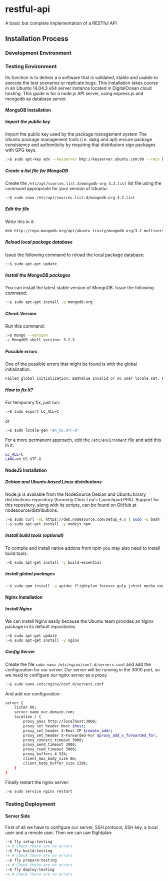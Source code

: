 # restful-api
A basic but complete implementation of a RESTful API

## Installation Process

### Development Environment

### Testing Environment
Its function is to deliver a a software that is validated, stable and usable to execute the test scenarios or replicate bugs. This installation takes course in an Ubuntu 14.04.3 x64 server instance located in DigitalOcean cloud hosting.
This guide is for a node.js API server, using express.js and mongodb as database server. 

#### MongoDB Installation

##### Import the public key
Import the public key used by the package management system
The Ubuntu package management tools (i.e. dpkg and apt) ensure package consistency and authenticity by requiring that distributors sign packages with GPG keys.
```bash
:~$ sudo apt-key adv --keyserver hkp://keyserver.ubuntu.com:80 --recv EA312927 
```

##### Create a list file for MongoDB
Create the `/etc/apt/sources.list.d/mongodb-org-3.2.list` list file using the command appropriate for your version of Ubuntu:
```bash
:~$ sudo nano /etc/apt/sources.list.d/mongodb-org-3.2.list
```

##### Edit the file
Write this in it:
```bash
deb http://repo.mongodb.org/apt/ubuntu trusty/mongodb-org/3.2 multiverse
```

##### Reload local package database
Issue the following command to reload the local package database:
```bash
:~$ sudo apt-get update
```

##### Install the MongoDB packages
You can install the latest stable version of MongoDB. Issue the following command:
```bash
:~$ sudo apt-get install -y mongodb-org
```

##### Check Version
Run this command:
```bash
:~$ mongo --version
-> MongoDB shell version: 3.2.3
```

##### Possible errors
One of the possible errors that might be found is with the global initialization.
```bash
Failed global initialization: BadValue Invalid or no user locale set. Please ensure LANG and/or LC_* environment variables are set correctly.
```

##### How to fix it?
For temporary fix, just run:
```bash
:~$ sudo export LC_ALL=C
```
or
```bash
:~$ sudo locale-gen "en_US.UTF-8"
```
For a more permanent approach, edit the `/etc/environment` file and add this in it:
```bash
LC_ALL=C
LANG=en_US.UTF-8
```

#### NodeJS Installation

##### Debian and Ubuntu based Linux distributions
Node.js is available from the NodeSource Debian and Ubuntu binary distributions repository (formerly Chris Lea's Launchpad PPA). Support for this repository, along with its scripts, can be found on GitHub at nodesource/distributions.
```bash
:~$ sudo curl -sL https://deb.nodesource.com/setup_4.x | sudo -E bash -
:~$ sudo apt-get install -y nodejs npm
```

##### Install build tools (optional)
To compile and install native addons from npm you may also need to install build tools:
```bash
:~$ sudo apt-get install -y build-essential
```

##### Install global packages
```bash
:~$ sudo npm install -g apidoc flightplan forever gulp jshint mocha nodemon
```

#### Nginx Installation

##### Install Nginx
We can install Nginx easily because the Ubuntu team provides an Nginx package in its default repositories.
```bash
:~$ sudo apt-get update
:~$ sudo apt-get install -y nginx
```

##### Config Server
Create the file `sudo nano /etc/nginx/conf.d/servers.conf` and add the configuration for our server. Our server will be running in the 3000 port, so we need to configure our nginx server as a proxy.
```bash
:~$ sudo nano /etc/nginx/conf.d/servers.conf
```
And add our configuration:
```bash
server {
    listen 80;
    server_name our.domain.com;
    location / {
        proxy_pass http://localhost:3000;
        proxy_set_header Host $host;
        proxy_set_header X-Real-IP $remote_addr;
        proxy_set_header X-Forwarded-For $proxy_add_x_forwarded_for;
        proxy_connect_timeout 3000;
        proxy_send_timeout 3000;
        proxy_read_timeout 3000;
        proxy_buffers 4 32k;
        client_max_body_size 8m;
        client_body_buffer_size 128k;
    }
}
```
Finally restart the nginx server:
```bash
:~$ sudo service nginx restart
```

### Testing Deployment

#### Server Side
First of all we have to configure our server, SSH protocol, SSH key, a local user and a remote user. Then we can use flightplan:
```bash
:~$ fly setup:testing
-> # Check there are no errors
:~$ fly build:testing
-> # Check there are no errors
:~$ fly prepare:testing
-> # Check there are no errors
:~$ fly deploy:testing
-> # Check there are no errors
```